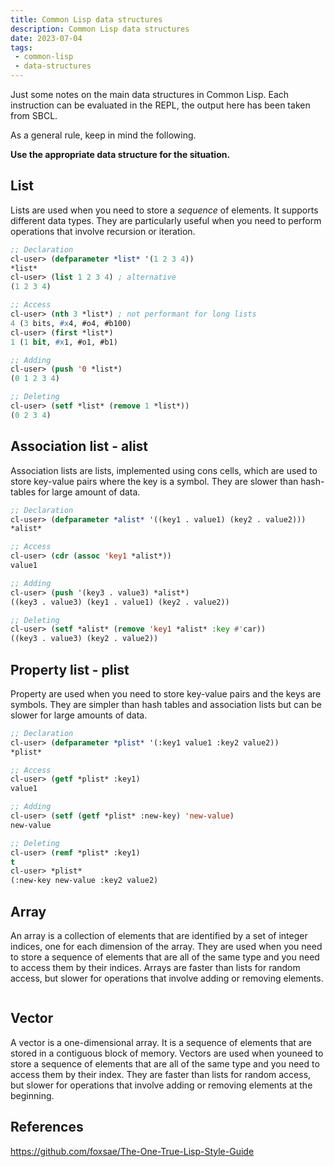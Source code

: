 ```yaml
---
title: Common Lisp data structures
description: Common Lisp data structures
date: 2023-07-04
tags:
 - common-lisp
 - data-structures
---
```


Just some notes on the main data structures in Common Lisp. Each instruction can be evaluated in the REPL, the output here has been taken from SBCL.

As a general rule, keep in mind the following.

**Use the appropriate data structure for the situation.**

## List
Lists are used when you need to store a *sequence* of elements. It supports different data types. They are particularly useful when you need to perform operations that involve recursion or iteration. 
```lisp
;; Declaration
cl-user> (defparameter *list* '(1 2 3 4))
*list*
cl-user> (list 1 2 3 4) ; alternative
(1 2 3 4)

;; Access
cl-user> (nth 3 *list*) ; not performant for long lists
4 (3 bits, #x4, #o4, #b100)
cl-user> (first *list*)
1 (1 bit, #x1, #o1, #b1)

;; Adding
cl-user> (push '0 *list*)
(0 1 2 3 4)

;; Deleting
cl-user> (setf *list* (remove 1 *list*))
(0 2 3 4)
```

## Association list - alist
Association lists are lists, implemented using cons cells, which are used to store key-value pairs where the key is a symbol. They are slower than hash-tables for large amount of data.
```lisp
;; Declaration
cl-user> (defparameter *alist* '((key1 . value1) (key2 . value2)))
*alist*

;; Access
cl-user> (cdr (assoc 'key1 *alist*))
value1

;; Adding
cl-user> (push '(key3 . value3) *alist*)
((key3 . value3) (key1 . value1) (key2 . value2))

;; Deleting
cl-user> (setf *alist* (remove 'key1 *alist* :key #'car))
((key3 . value3) (key2 . value2))
```

## Property list - plist
Property are used when you need to store key-value pairs and the keys are symbols. They are simpler than hash tables and association lists but can be slower for large amounts of data.
```lisp
;; Declaration
cl-user> (defparameter *plist* '(:key1 value1 :key2 value2))
*plist*

;; Access
cl-user> (getf *plist* :key1)
value1

;; Adding
cl-user> (setf (getf *plist* :new-key) 'new-value)
new-value

;; Deleting
cl-user> (remf *plist* :key1)
t
cl-user> *plist*
(:new-key new-value :key2 value2)
```

## Array 
An array is a collection of elements that are identified by a set of integer indices, one for each dimension of the array. They are used when you need to store a sequence of elements that are all of the same type and you need to access them by their indices. Arrays are faster than lists for random access, but slower for operations that involve adding or removing elements.
```lisp

```

## Vector
A vector is a one-dimensional array. It is a sequence of elements that are stored in a contiguous block of memory. Vectors are used when youneed to store a sequence of elements that are all of the same type and you need to access them by their index. They are faster than lists for random access, but slower for operations that involve adding or removing elements at the beginning.

## References

https://github.com/foxsae/The-One-True-Lisp-Style-Guide
